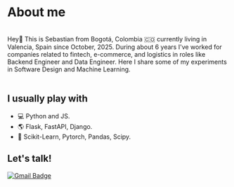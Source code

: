 
<h1>About me </h1>
<div align="center">
</div>
<br>
Hey👋 This is Sebastian from Bogotá, Colombia 🇨🇴 currently living in Valencia, Spain since October, 2025. During about 6 years I've worked for companies related to fintech, e-commerce, and logistics in roles like Backend Engineer and Data Engineer. Here I share some of my experiments in Software Design and Machine Learning.
<br>
<br>
<h2> I usually play with </h2>

- :computer: Python and JS.
- :earth_americas: Flask, FastAPI, Django.
- :microscope: Scikit-Learn, Pytorch, Pandas, Scipy.

<h2> Let's talk! </h2>
<div>

[![Gmail Badge](https://img.shields.io/badge/-parada.celis@gmail.com-c14438?style=flat-square&logo=Gmail&logoColor=white&link=mailto:parada.celis@gmail.com)](mailto:parada.celis@gmail.com)
</div>
